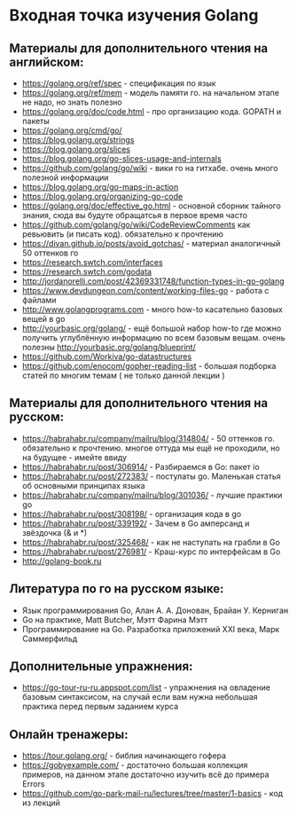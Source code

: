 # Входная точка изучения Golang

## Материалы для дополнительного чтения на английском:

* https://golang.org/ref/spec - спецификация по язык
* https://golang.org/ref/mem - модель памяти го. на начальном этапе не надо, но знать полезно
* https://golang.org/doc/code.html - про организацию кода. GOPATH и пакеты
* https://golang.org/cmd/go/
* https://blog.golang.org/strings
* https://blog.golang.org/slices
* https://blog.golang.org/go-slices-usage-and-internals
* https://github.com/golang/go/wiki - вики го на гитхабе. очень много полезной информации
* https://blog.golang.org/go-maps-in-action
* https://blog.golang.org/organizing-go-code
* https://golang.org/doc/effective_go.html - основной сборник тайного знания, сюда вы будуте обращатсья в первое время часто
* https://github.com/golang/go/wiki/CodeReviewComments как ревьювить (и писать код). обязательно к прочтению
* https://divan.github.io/posts/avoid_gotchas/ - материал аналогичный 50 оттенков го
* https://research.swtch.com/interfaces
* https://research.swtch.com/godata
* http://jordanorelli.com/post/42369331748/function-types-in-go-golang
* https://www.devdungeon.com/content/working-files-go - работа с файлами
* http://www.golangprograms.com - много how-to касательно базовых вещей в go
* http://yourbasic.org/golang/ - ещё большой набор how-to где можно получить углублённую информацию по всем базовым вещам. очень полезны http://yourbasic.org/golang/blueprint/
* https://github.com/Workiva/go-datastructures
* https://github.com/enocom/gopher-reading-list - большая подборка статей по многим темам ( не только данной лекции )

## Материалы для дополнительного чтения на русском:

* https://habrahabr.ru/company/mailru/blog/314804/ - 50 оттенков го. обязательно к прочтению. многое оттуда мы ещё не проходили, но на будущее - имейте ввиду
* https://habrahabr.ru/post/306914/ - Разбираемся в Go: пакет io
* https://habrahabr.ru/post/272383/ - постулаты go. Маленькая статья об основными принципах языка
* https://habrahabr.ru/company/mailru/blog/301036/ - лучшие практики go
* https://habrahabr.ru/post/308198/ - организация кода в go
* https://habrahabr.ru/post/339192/ - Зачем в Go амперсанд и звёздочка (& и *)
* https://habrahabr.ru/post/325468/ - как не наступать на грабли в Go
* https://habrahabr.ru/post/276981/ - Краш-курс по интерфейсам в Go
* http://golang-book.ru

## Литература по го на русском языке:

* Язык программирования Go, Алан А. А. Донован, Брайан У. Керниган
* Go на практике, Matt Butcher, Мэтт Фарина Мэтт
* Программирование на Go. Разработка приложений XXI века, Марк Саммерфильд

## Дополнительные упражнения:

* https://go-tour-ru-ru.appspot.com/list - упражнения на овладение базовым синтаксисом, на случай если вам нужна небольшая практика перед первым заданием курса

## Онлайн тренажеры:

* https://tour.golang.org/ - библия начинающего гофера
* https://gobyexample.com/ - достаточно большая коллекция примеров, на данном этапе достаточно изучить всё до примера Errors
* https://github.com/go-park-mail-ru/lectures/tree/master/1-basics - код из лекций
